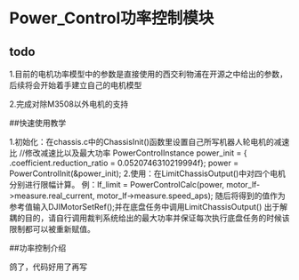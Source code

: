 # Power_Control功率控制模块

## todo

1.目前的电机功率模型中的参数是直接使用的西交利物浦在开源之中给出的参数，后续将会开始着手建立自己的电机模型

2.完成对除M3508以外电机的支持

##快速使用教学

1.初始化：在chassis.c中的ChassisInit()函数里设置自己所写机器人轮电机的减速比
    //修改减速比以及最大功率
    PowerControlInstance power_init = {
        .coefficient.reduction_ratio = 0.0520746310219994f};
    power = PowerControlInit(&power_init);
2.使用：在LimitChassisOutput()中对四个电机分别进行限幅计算。
       例：lf_limit = PowerControlCalc(power, motor_lf->measure.real_current, motor_lf->measure.speed_aps);
       随后将得到的值作为参考值输入DJIMotorSetRef();并在底盘任务中调用LimitChassisOutput()
       出于解耦的目的，请自行调用裁判系统给出的最大功率并保证每次执行底盘任务的时候该限制都可以被重新赋值。

##功率控制介绍

鸽了，代码好用了再写